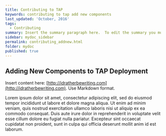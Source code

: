 ```yaml
---
title: Contributing to TAP
keywords: contributing to tap add new components
last_updated: 'October, 2016'
tags:
  - Contributing
summary: Insert the summary paragraph here.  To edit the summary you must edit the meta data for this post. 
sidebar: mydoc_sidebar
permalink: contributing_addnew.html
folder: mydoc
published: true
---
```


## Adding New Components to TAP Deployment

Insert content here: [http://idratherbewriting.com](http://idratherbewriting.com). Use Markdown format.

Lorem ipsum dolor sit amet, consectetur adipiscing elit, sed do eiusmod tempor incididunt ut labore et dolore magna aliqua. Ut enim ad minim veniam, quis nostrud exercitation ullamco laboris nisi ut aliquip ex ea commodo consequat. Duis aute irure dolor in reprehenderit in voluptate velit esse cillum dolore eu fugiat nulla pariatur. Excepteur sint occaecat cupidatat non proident, sunt in culpa qui officia deserunt mollit anim id est laborum.


